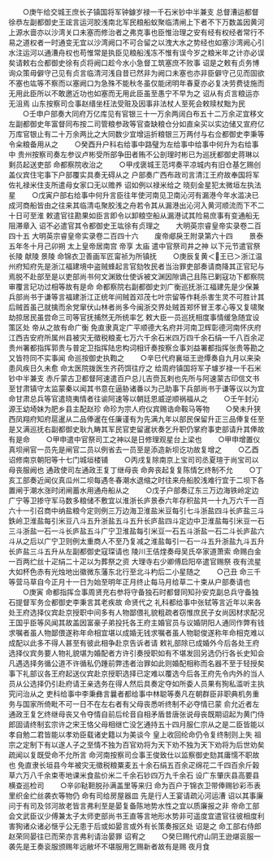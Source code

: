 <!-- { "loadSidebar": true } -->
　　○庚午给交城王庶长子镇国将军钟鐻岁禄一千石米钞中半兼支  总督漕运都督徐恭左副都御史王竤言运河胶浅南北军民粮船蚁聚临清闸上下者不下万数盖因黄河上源水啬亦以沙湾关口未塞而修治者之弗克事也臣惟治理之安有经有权经者常行不易之道权者一时通变无宜以沙湾阙口不可合留之以洩大水之势经也如塞沙湾阙心引水注运河以通漕舟权也苟惟常是执臣见粮船浅冻不惟有误今岁之粮米年之计亦必误矣请敕右佥都御史徐有贞将阙口趁今水小急督工筑塞庶不败事  诏是之敕有贞务博询众策毋僻守己见有贞言临清河浅自昔已然非为阙口未塞也亦非臣僻守己见而固欲不塞也竑等不察而以塞阙口为急殊不能秋冬虽仅能闭明年春夏亦必复决劳费徒施而无用此臣所以不敢邀近功也如塞而无用此臣虽至愚宁不早为之  诏从有贞言粮运亦无沮焉  山东按察司佥事赵缙坐枉法受赃及因事非法杖人至死会敕赎杖黜为民
　　○壬申户部奏大同府万亿库见有官银三十一万余两阔白布五十二万余疋宜移文左副都御史年富督同布按二司管粮参政等官查缺粮仓分如直籴买以实边储又宣府亿万库官银止有二十万余两比之大同数少宜增运折粮银三万两付与右佥都御史李秉等令籴粮备用从之
　　○癸酉升户科右给事中路璧为左给事中给事中何升为右给事中  贵州按察司奏左参议卢彬受所部争田者贿不公剖理时彬已为巡抚都御史蒋琳以剩员起送吏部  命都察院收治之
　　○甲戌褒城王范堮奏平凉城内有旧仓基乞赐创盖仪宾住宅事下户部覆实具奏无碍从之  户部奏广西布政司言清江王府故奉国将军佐礼禄米住支所遣母女家口无以赡养  诏如例以禄米给之  晓刻金星犯太微垣左执法星
　　○戊寅户部右给事中何升言臣往年使河南见卫南沁河有漏港今年水滥决已成河商船皆由之往来其临清屯聚胶浅之舟若令其从漏港出沁河入黄河顺流而下不二十日可至淮  敕遣官往勘果如臣言即令以卸粮空船从漏港试其险易庶事有变通船无阻滞章入  诏不必遣官其令都御史王竑徐有贞理之
　　大明英宗睿皇帝实录卷二百四十五
大明英宗睿皇帝实录卷二百四十六
　　废帝郕戾王附录第六十四
　　景泰五年冬十月己卯朔  太上皇帝居南宫  帝享  太庙  遣中官祭司井之神  以下元节遣官祭  长陵  献陵  景陵  命锦衣卫善画军匠甯祯为所镇抚
　　○庚辰复黄＜王已＞浙江温州府知府先是浙江福建境中盗贼蜂起言官劾牧民者当治罪吏部奏请商降其正官玘与焉脱不赴部至是以吏部尚书何文渊致仕使诉被文渊因隙谪己且陈已剿寇功下都察院审覆言玘功过相等故有是命  命都察院右副都御史刘广衡巡抚浙江福建先是少保兼兵部尚书于谦等言福建浙江正统年间贼首邓茂七叶宗留等作耗杀害生灵不可胜计其后贼首虽己就擒而余党窜伏山林者尚多今闽浙交界处贼首郑怀冒王孝心等又复啸聚劫掠居民虽尝命三司等官抚捕然无所统率乞  敕大臣一员巡抚相度事情缓急随宜设策区处  帝从之故有命广衡  免直隶真定广平顺德大名府并河南卫辉彰德河南怀庆府江西吉安府所属州县被灾无徵税粮麦七万六千余石米四万四千余石绢一千八百余疋  贵州署都指挥郭贵与普定卫指挥陆忠构词相讦奏按察佥事刘益署都指挥张贵等勘之又皆符同不实事闻  命巡按御史执鞫之
　　○辛巳代府襄垣王逊燂奏自九月以来染患风疾日久未愈  命太医院拨医生齐药饵往疗之  给周府镇国将军子璩岁禄一千石米钞中半兼支  赤斤蒙古卫都督阿速遣百户总儿吉赍瓦剌也先所与阿速蒙古印信文书至甘肃镇守太监蒙秦以闻其书意在逼胁诸番以为己助事下兵部尚书于谦等议以为宜命甘肃总兵等官遣晓夷情者往谕阿速等以朝廷恩威逆顺祸福从之
　　○壬午封沁源王幼埼妹为肥乡县主配赵珍  命珍为宗人府仪宾赐诰命鞍马等物
　　○癸未升狭西凤翔府知府扈暹从二品俸暹在任廉谨有为先满九年以部民保留升正三品俸复任至是又满巡抚右副都御史耿九畴其军民官吏留暹状奏乞升职仍掌府事吏部请升其俸故有是命
　　○甲申遣中官祭司工之神以是日修理观星台上梁也
　　○甲申增置仪真坝闸官一员先是闸官二员以例省去一员至是添造新坝讫功故复增之
　　○乙酉  诏修南京朝阳等十七门城垣楼铺
　　○丙戌复除南京上宝司司丞夏瑄于尚宝司以母丧服阙也  通政使司左通政王复丁继母丧  命奔丧起复复陈情乞终制不允
　　○丁亥工部奏近闻仪真瓜州二坝每遇冬春潮水退缩之时往来舟船胶浅难行宜于二坝下各置闸于潮水涨时闭闸蓄水用通舟船从之
　　○戊子户部奏辽东三万边海铁岭定边广宁等卫掺守军马数多粮储不敷宜以淮浙长庐景泰六年存积盐共一十九万六千一百六十一引召商中纳盐粮今定则例三万边海卫淮盐米豆每引七斗浙盐四斗长庐盐三斗鉄岭卫淮盐每引米豆八斗五升浙盐五斗五升长庐盐四斗定边中卫淮盐每引米豆一石三斗浙盐一石一斗长庐盐五斗广宁卫淮盐每引米豆一石五斗浙盐一石二斗长庐盐六斗从之后以广宁卫则例太重商人不至乃复减之淮盐每引一石一斗五升浙盐九斗五升长庐盐三斗五升从左副都御史寇琛请也  陵川王佶煃奏母吴氏卒家道萧索  命赐白金一百两纻丝十疋绢二十疋以为葬祭之资  大理寺右少卿傅启阳卒遣官赐祭  夜有流星大如杯色赤有光烛地出徽微东藩东北行至北斗杓后二小星随之
　　○己丑  命三千等营马草自今正月十一日为始至明年正月终止每马月给草二十束从户部奏请也
　　○庚寅  命都指挥佥事周贤充右参将守备独石时都督同知孙安克副总兵守备独石提督军务佥都御史李秉言其老疾故  命贤代之  礼科都给事中张轼等言近年以来各处王府选择仪宾赴京授职中间多有人物鄙偎礼貌粗疏者窃惟庶民子女尚因材求配况王国乎臣等风闻其故盖因富豪子弟投托各王府主婚官员与议婚阴阳人通同作弊有钱求嘱者虽人物鄙偎遂称年命相宜堪以成婚无钱求嘱者虽人物聪俊遂称年命相克难以成配以此多不得人甚至有彼此相争赴京告诉者请  敕礼部除已成婚外今后各处王府选择仪宾务要人物礼貌堪为婚配者方许引奏授职如有不堪发回另选仍行各长史知会凡遇选择务循公道不许循私仍踵前弊违者治罪如此则婚配相称而名器不至于轻授矣事下礼部议各王府起送仪宾赴京授职选择已定难以覆选今后各王府先令内外的当人员从公选择仍引赴府请王亲选务在得人然后具奏定夺如所委人员果有狥私滥听主执究问治从之  吏科给事中李秉彝言曩者都给事中林聪等奏凡在朝群臣非职典机务重务与国家所倚毗不可一日不在左右者有父母丧悉听终制不必夺情已蒙  俞允近者左通政王复乞终继母丧又令夺情自前后纶音自相矛盾昔唐张说母丧既期诏起为黄门侍郎固请终制玄宗许之宋王恪父母相继亡没乞通持五十四月服仁宗从之是二臣皆能以孝自勉二君皆能以孝劝臣载诸史籍以为美谈今  皇上收回纶命仍令复终制则上失  祖宗之定制下有以遂人子之至情不独为百官劝将为天下劝不独为天下劝将为后世劝矣疏闻以复既受命不允所言  命河南按察司佥事王俊致仕以监察御史劾其庸懦不职故也  免直隶长垣县今年被灾无徵税粮粟麦五十余石绢五百余疋绵花二千四百余斤榖草六万八千余束枣地课米食盐价米二千余石钞四万九千余石  设广东肇庆县高要县横查巡检司
　　○辛卯鞑靼脱孙满盖里等来归  命为百户于锦衣卫带俸赐钞彩币表里织金纻丝袭衣等物仍  命有司给房屋器皿  先是行人王宴请疏沁河运漕  诏以其事廉问于有司及邻河故老皆言弗利至是晏复备陈地势水性之宜以质廉报之非  帝命工部会文武臣议少傅兼太子太师吏部尚书王直等言地形水势非可遥度宜遣官往彼相度利害狥诸众诸必惬乎公无患于后或如晏言或外有长策奏报区处  诏是之  命工部右侍郎赵荣同晏往已而荣亦言弗利请治晏罪  诏宥之
　　○癸巳赐代府山阴王逊煁衮服一袭先是王奏衮服颁赐年远敝坏不堪服用乞赐新者故有是赐  夜月食
